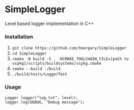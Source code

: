 # SimpleLogger
Level based logger implementation in C++

### Installation
1. `git clone https://github.com/tmargary/SimpleLogger`
2. `cd SimpleLogger`
3. `cmake -B build -S . -DCMAKE_TOOLCHAIN_FILE=[path to vcpkg]/scripts/buildsystems/vcpkg.cmake`
4. `cmake --build ./build`
4. `./build/tests/LoggerTest`

### Usage
```
Logger logger("log.txt", level);
logger.log(DEBUG, "Debug message");
```